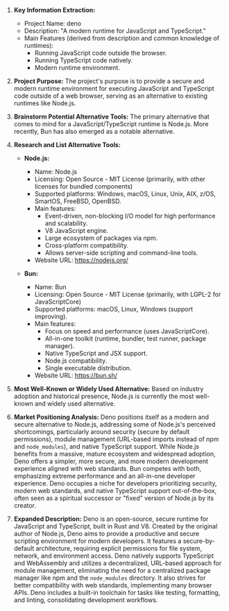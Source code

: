 1.  **Key Information Extraction:**
    *   Project Name: deno
    *   Description: "A modern runtime for JavaScript and TypeScript."
    *   Main Features (derived from description and common knowledge of runtimes):
        *   Running JavaScript code outside the browser.
        *   Running TypeScript code natively.
        *   Modern runtime environment.

2.  **Project Purpose:**
    The project's purpose is to provide a secure and modern runtime environment for executing JavaScript and TypeScript code outside of a web browser, serving as an alternative to existing runtimes like Node.js.

3.  **Brainstorm Potential Alternative Tools:**
    The primary alternative that comes to mind for a JavaScript/TypeScript runtime is Node.js. More recently, Bun has also emerged as a notable alternative.

4.  **Research and List Alternative Tools:**

    *   **Node.js:**
        *   Name: Node.js
        *   Licensing: Open Source - MIT License (primarily, with other licenses for bundled components)
        *   Supported platforms: Windows, macOS, Linux, Unix, AIX, z/OS, SmartOS, FreeBSD, OpenBSD.
        *   Main features:
            *   Event-driven, non-blocking I/O model for high performance and scalability.
            *   V8 JavaScript engine.
            *   Large ecosystem of packages via npm.
            *   Cross-platform compatibility.
            *   Allows server-side scripting and command-line tools.
        *   Website URL: https://nodejs.org/

    *   **Bun:**
        *   Name: Bun
        *   Licensing: Open Source - MIT License (primarily, with LGPL-2 for JavaScriptCore)
        *   Supported platforms: macOS, Linux, Windows (support improving).
        *   Main features:
            *   Focus on speed and performance (uses JavaScriptCore).
            *   All-in-one toolkit (runtime, bundler, test runner, package manager).
            *   Native TypeScript and JSX support.
            *   Node.js compatibility.
            *   Single executable distribution.
        *   Website URL: https://bun.sh/

5.  **Most Well-Known or Widely Used Alternative:**
    Based on industry adoption and historical presence, Node.js is currently the most well-known and widely used alternative.

6.  **Market Positioning Analysis:**
    Deno positions itself as a modern and secure alternative to Node.js, addressing some of Node.js's perceived shortcomings, particularly around security (secure by default permissions), module management (URL-based imports instead of npm and `node_modules`), and native TypeScript support. While Node.js benefits from a massive, mature ecosystem and widespread adoption, Deno offers a simpler, more secure, and more modern development experience aligned with web standards. Bun competes with both, emphasizing extreme performance and an all-in-one developer experience. Deno occupies a niche for developers prioritizing security, modern web standards, and native TypeScript support out-of-the-box, often seen as a spiritual successor or "fixed" version of Node.js by its creator.

7.  **Expanded Description:**
    Deno is an open-source, secure runtime for JavaScript and TypeScript, built in Rust and V8. Created by the original author of Node.js, Deno aims to provide a productive and secure scripting environment for modern developers. It features a secure-by-default architecture, requiring explicit permissions for file system, network, and environment access. Deno natively supports TypeScript and WebAssembly and utilizes a decentralized, URL-based approach for module management, eliminating the need for a centralized package manager like npm and the `node_modules` directory. It also strives for better compatibility with web standards, implementing many browser APIs. Deno includes a built-in toolchain for tasks like testing, formatting, and linting, consolidating development workflows.